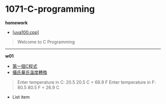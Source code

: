 # 1071-C-programming
**homework**

 -  [[uva100.cpp](https://github.com/mirrortku/1071-C-programming/blob/master/homework/uva100.cpp "uva100.cpp")]

> Welcome to C Programming
****

**w01**

 

 - [ 第一個C程式](https://github.com/mirrortku/1071-C-programming/blob/master/w01/2018.9.11-1.cpp "2018.9.11-1.cpp")
 - [攝氏華氏溫度轉換](https://github.com/mirrortku/1071-C-programming/blob/master/w01/2018.9.12-2.cpp "2018.9.12-2.cpp")

> Enter temperature in C: 20.5
>  20.5 C = 68.9
>  F Enter temperature in F: 80.5
>  80.5 F = 26.9 C

 - List item

<!--stackedit_data:
eyJoaXN0b3J5IjpbMjA4NjY0MzQ2MV19
-->
